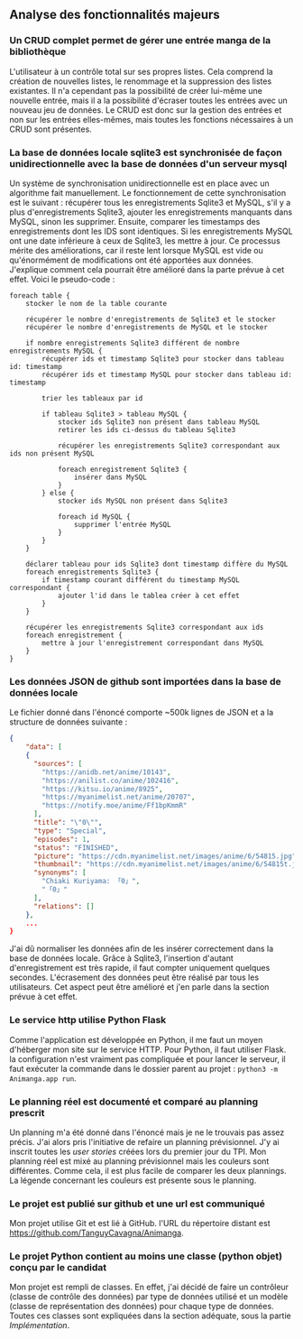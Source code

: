 ## Analyse des fonctionnalités majeurs

### Un CRUD complet permet de gérer une entrée manga de la bibliothèque

L'utilisateur à un contrôle total sur ses propres listes. Cela comprend la création de nouvelles listes, le renommage et la suppression des listes existantes. Il n'a cependant pas la possibilité de créer lui-même une nouvelle entrée, mais il a la possibilité d'écraser toutes les entrées avec un nouveau jeu de données. Le CRUD est donc sur la gestion des entrées et non sur les entrées elles-mêmes, mais toutes les fonctions nécessaires à un CRUD sont présentes.

### La base de données locale sqlite3 est synchronisée de façon unidirectionnelle avec la base de données d'un serveur mysql

Un système de synchronisation unidirectionnelle est en place avec un algorithme fait manuellement. Le fonctionnement de cette synchronisation est le suivant : récupérer tous les enregistrements Sqlite3 et MySQL, s'il y a plus d'enregistrements Sqlite3, ajouter les enregistrements manquants dans MySQL, sinon les supprimer. Ensuite, comparer les timestamps des enregistrements dont les IDS sont identiques. Si les enregistrements MySQL ont une date inférieure à ceux de Sqlite3, les mettre à jour. Ce processus mérite des améliorations, car il reste lent lorsque MySQL est vide ou qu'énormément de modifications ont été apportées aux données. J'explique comment cela pourrait être amélioré dans la parte prévue à cet effet. Voici le pseudo-code :

```pseudocode
foreach table {
	stocker le nom de la table courante
	
	récupérer le nombre d'enregistrements de Sqlite3 et le stocker
	récupérer le nombre d'enregistrements de MySQL et le stocker
	
	if nombre enregistrements Sqlite3 différent de nombre enregistrements MySQL {
		récupérer ids et timestamp Sqlite3 pour stocker dans tableau id: timestamp
		récupérer ids et timestamp MySQL pour stocker dans tableau id: timestamp
		
		trier les tableaux par id
		
		if tableau Sqlite3 > tableau MySQL {
			stocker ids Sqlite3 non présent dans tableau MySQL
			retirer les ids ci-dessus du tableau Sqlite3
			
			récupérer les enregistrements Sqlite3 correspondant aux ids non présent MySQL
			
			foreach enregistrement Sqlite3 {
				insérer dans MySQL
			}
		} else {
			stocker ids MySQL non présent dans Sqlite3
			
			foreach id MySQL {
				supprimer l'entrée MySQL
			}
		}
	}
	
	déclarer tableau pour ids Sqlite3 dont timestamp diffère du MySQL
	foreach enregistrements Sqlite3 {
		if timestamp courant différent du timestamp MySQL correspondant {
			ajouter l'id dans le tablea créer à cet effet
		}
	}
	
	récupérer les enregistrements Sqlite3 correspondant aux ids
	foreach enregistrement {
		mettre à jour l'enregistrement correspondant dans MySQL
	}
}
```

### Les données JSON de github sont importées dans la base de données locale

Le fichier donné dans l'énoncé comporte ~500k lignes de JSON et a la structure de données suivante :

```json
{
    "data": [
    {
      "sources": [
        "https://anidb.net/anime/10143",
        "https://anilist.co/anime/102416",
        "https://kitsu.io/anime/8925",
        "https://myanimelist.net/anime/20707",
        "https://notify.moe/anime/Ff1bpKmmR"
      ],
      "title": "\"0\"",
      "type": "Special",
      "episodes": 1,
      "status": "FINISHED",
      "picture": "https://cdn.myanimelist.net/images/anime/6/54815.jpg",
      "thumbnail": "https://cdn.myanimelist.net/images/anime/6/54815t.jpg",
      "synonyms": [
        "Chiaki Kuriyama: 「0」",
        "「0」"
      ],
      "relations": []
    },
    ...
}
```

J'ai dû normaliser les données afin de les insérer correctement dans la base de données locale. Grâce à Sqlite3, l'insertion d'autant d'enregistrement est très rapide, il faut compter uniquement quelques secondes. L'écrasement des données peut être réalisé par tous les utilisateurs. Cet aspect peut être amélioré et j'en parle dans la section prévue à cet effet.

### Le service http utilise Python Flask

Comme l'application est développée en Python, il me faut un moyen d'héberger mon site sur le service HTTP. Pour Python, il faut utiliser Flask. la configuration n'est vraiment pas compliquée et pour lancer le serveur, il faut exécuter la commande dans le dossier parent au projet : `python3 -m Animanga.app run`.

### Le planning réel est documenté et comparé au planning prescrit

Un planning m'a été donné dans l'énoncé mais je ne le trouvais pas assez précis. J'ai alors pris l'initiative de refaire un planning prévisionnel. J'y ai inscrit toutes les *user stories* créées lors du premier jour du TPI. Mon planning réel est mixé au planning prévisionnel mais les couleurs sont différentes. Comme cela, il est plus facile de comparer les deux plannings. La légende concernant les couleurs est présente sous le planning.

### Le projet est publié sur github et une url est communiqué

Mon projet utilise Git et est lié à GitHub. l'URL du répertoire distant est <https://github.com/TanguyCavagna/Animanga>.

### Le projet Python contient au moins une classe (python objet) conçu par le candidat

Mon projet est rempli de classes. En effet, j'ai décidé de faire un contrôleur (classe de contrôle des données) par type de données utilisé et un modèle (classe de représentation des données) pour chaque type de données. Toutes ces classes sont expliquées dans la section adéquate, sous la partie *Implémentation*.